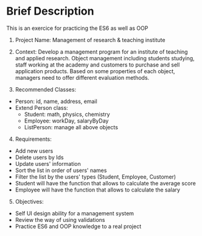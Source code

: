 # Brief Description
This is an exercice for practicing the ES6 as well as OOP

1. Project Name: Management of research & teaching institute

2. Context: 
Develop a management program for an institute of teaching and applied research. 
Object management including students studying, staff working at the academy and customers to purchase and sell application products. 
Based on some properties of each object, managers need to offer different evaluation methods.

3. Recommended Classes:
- Person: id, name, address, email
- Extend Person class:
    + Student: math, physics, chemistry
    + Employee: workDay, salaryByDay
    + ListPerson: manage all above objects
    
4. Requirements:
- Add new users
- Delete users by Ids
- Update users' information
- Sort the list in order of users' names
- Filter the list by the users' types (Student, Employee, Customer)
- Student will have the function that allows to calculate the average score
- Employee will have the function that allows to calculate the salary

5. Objectives: 
- Self UI design ability for a management system 
- Review the way of using validations
- Practice ES6 and OOP knowledge to a real project
